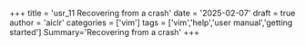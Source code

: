 +++
title = 'usr_11 Recovering from a crash'
date = '2025-02-07'
draft = true
author = 'aiclr'
categories = ['vim']
tags = ['vim','help','user manual','getting started']
Summary='Recovering from a crash'
+++